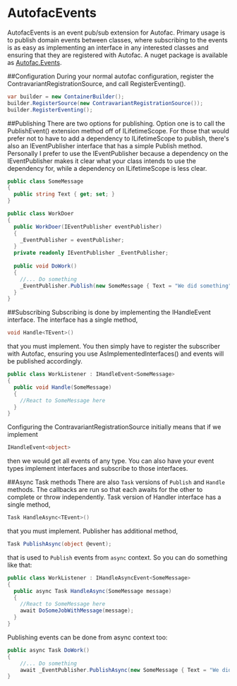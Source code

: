 AutofacEvents
=============
AutofacEvents is an event pub/sub extension for Autofac.  Primary usage is to publish domain events between classes, where subscribing to the events is as easy as implementing an interface in any interested classes and ensuring that they are registered with Autofac.  A nuget package is available as [Autofac.Events](http://www.nuget.org/packages/Autofac.Events/).

##Configuration
During your normal autofac configuration, register the ContravariantRegistrationSource, and call RegisterEventing().

```csharp
var builder = new ContainerBuilder();
builder.RegisterSource(new ContravariantRegistrationSource());
builder.RegisterEventing();
```

##Publishing
There are two options for publishing.  Option one is to call the PublishEvent() extension method off of ILifetimeScope.  For those that would prefer not to have to add a dependency to ILifetimeScope to publish, there's also an IEventPublisher interface that has a simple Publish method.  Personally I prefer to use the IEventPublisher because a dependency on the IEventPublisher makes it clear what your class intends to use the dependency for, while a dependency on ILifetimeScope is less clear.

```csharp
public class SomeMessage
{
  public string Text { get; set; }
}

public class WorkDoer
{
  public WorkDoer(IEventPublisher eventPublisher)
  {
    _EventPublisher = eventPublisher;
  }
  private readonly IEventPublisher _EventPublisher;
  
  public void DoWork()
  {
    //... Do something
    _EventPublisher.Publish(new SomeMessage { Text = "We did something" });
  }
}
```

##Subscribing
Subscribing is done by implementing the IHandleEvent<TEvent> interface.  The interface has a single method,
```csharp
void Handle<TEvent>()
```
that you must implement.  You then simply have to register the subscriber with Autofac, ensuring you use AsImplementedInterfaces() and events will be published accordingly.

```csharp
public class WorkListener : IHandleEvent<SomeMessage>
{
  public void Handle(SomeMessage)
  {
    //React to SomeMessage here
  }
}
```

Configuring the ContravariantRegistrationSource initially means that if we implement
```csharp
IHandleEvent<object>
```
then we would get all events of any type.  You can also have your event types implement interfaces and subscribe to those interfaces.

##Async Task methods
There are also `Task` versions of `Publish` and `Handle` methods. The callbacks are run so that each awaits for the other to complete or throw independently. Task version of Handler interface has a single method,
```csharp
Task HandleAsync<TEvent>()
```
that you must implement. Publisher has additional method,
```csharp
Task PublishAsync(object @event); 
```
that is used to `Publish` events from `async` context. So you can do something like that:

```csharp
public class WorkListener : IHandleAsyncEvent<SomeMessage>
{
  public async Task HandleAsync(SomeMessage message)
  {
    //React to SomeMessage here
	await DoSomeJobWithMessage(message);
  }
}
```

Publishing events can be done from async context too:
```csharp
public async Task DoWork()
{
	//... Do something
	await _EventPublisher.PublishAsync(new SomeMessage { Text = "We did something" });
}
```